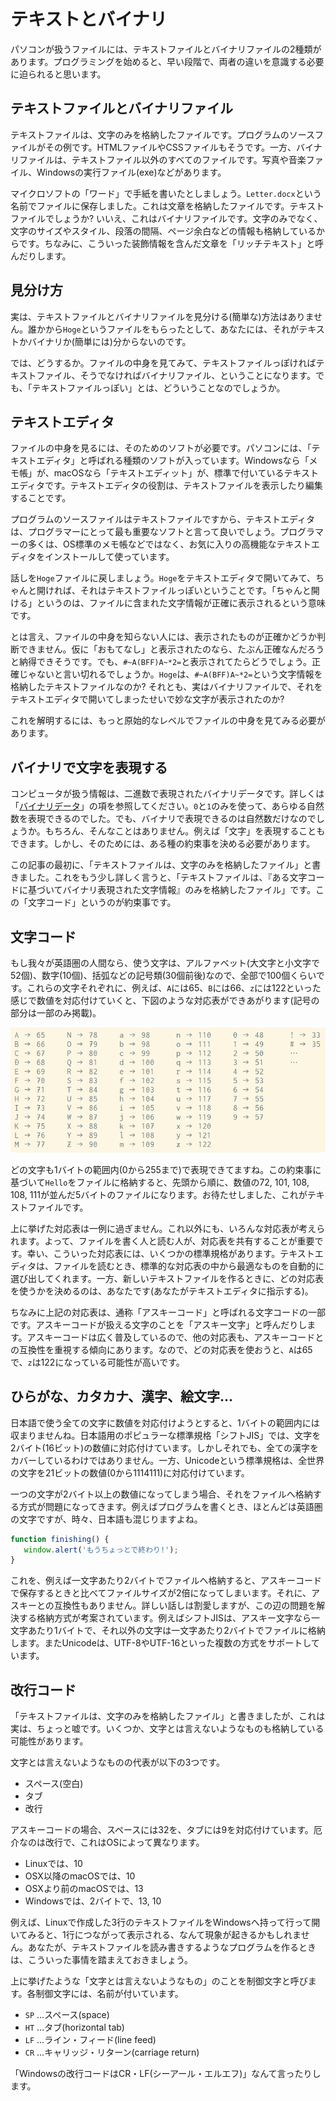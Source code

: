# テキストとバイナリ

パソコンが扱うファイルには、テキストファイルとバイナリファイルの2種類があります。プログラミングを始めると、早い段階で、両者の違いを意識する必要に迫られると思います。

## テキストファイルとバイナリファイル

テキストファイルは、文字のみを格納したファイルです。プログラムのソースファイルがその例です。HTMLファイルやCSSファイルもそうです。一方、バイナリファイルは、テキストファイル以外のすべてのファイルです。写真や音楽ファイル、Windowsの実行ファイル(exe)などがあります。

マイクロソフトの「ワード」で手紙を書いたとしましょう。`Letter.docx`という名前でファイルに保存しました。これは文章を格納したファイルです。テキストファイルでしょうか? いいえ、これはバイナリファイルです。文字のみでなく、文字のサイズやスタイル、段落の間隔、ページ余白などの情報も格納しているからです。ちなみに、こういった装飾情報を含んだ文章を「リッチテキスト」と呼んだりします。

## 見分け方

実は、テキストファイルとバイナリファイルを見分ける(簡単な)方法はありません。誰かから`Hoge`というファイルをもらったとして、あなたには、それがテキストかバイナリか(簡単には)分からないのです。

では、どうするか。ファイルの中身を見てみて、テキストファイルっぽければテキストファイル、そうでなければバイナリファイル、ということになります。でも、「テキストファイルっぽい」とは、どういうことなのでしょうか。

## テキストエディタ

ファイルの中身を見るには、そのためのソフトが必要です。パソコンには、「テキストエディタ」と呼ばれる種類のソフトが入っています。Windowsなら「メモ帳」が、macOSなら「テキストエディット」が、標準で付いているテキストエディタです。テキストエディタの役割は、テキストファイルを表示したり編集することです。

プログラムのソースファイルはテキストファイルですから、テキストエディタは、プログラマーにとって最も重要なソフトと言って良いでしょう。プログラマーの多くは、OS標準のメモ帳などではなく、お気に入りの高機能なテキストエディタをインストールして使っています。

話しを`Hoge`ファイルに戻しましょう。`Hoge`をテキストエディタで開いてみて、ちゃんと開ければ、それはテキストファイルっぽいということです。「ちゃんと開ける」というのは、ファイルに含まれた文字情報が正確に表示されるという意味です。

とは言え、ファイルの中身を知らない人には、表示されたものが正確かどうか判断できません。仮に「おもてなし」と表示されたのなら、たぶん正確なんだろうと納得できそうです。でも、`#~A(BFF)A~*2=`と表示されてたらどうでしょう。正確じゃないと言い切れるでしょうか。`Hoge`は、`#~A(BFF)A~*2=`という文字情報を格納したテキストファイルなのか? それとも、実はバイナリファイルで、それをテキストエディタで開いてしまったせいで妙な文字が表示されたのか?

これを解明するには、もっと原始的なレベルでファイルの中身を見てみる必要があります。

## バイナリで文字を表現する

コンピュータが扱う情報は、二進数で表現されたバイナリデータです。詳しくは「[バイナリデータ](articles/binary.md)」の項を参照してください。`0`と`1`のみを使って、あらゆる自然数を表現できるのでした。でも、バイナリで表現できるのは自然数だけなのでしょうか。もちろん、そんなことはありません。例えば「文字」を表現することもできます。しかし、そのためには、ある種の約束事を決める必要があります。

この記事の最初に、「テキストファイルは、文字のみを格納したファイル」と書きました。これをもう少し詳しく言うと、「テキストファイルは、『ある文字コードに基づいてバイナリ表現された文字情報』のみを格納したファイル」です。この「文字コード」というのが約束事です。

## 文字コード

もし我々が英語圏の人間なら、使う文字は、アルファベット(大文字と小文字で52個)、数字(10個)、括弧などの記号類(30個前後)なので、全部で100個くらいです。これらの文字それぞれに、例えば、`A`には65、`B`には66、`z`には122といった感じで数値を対応付けていくと、下図のような対応表ができあがります(記号の部分は一部のみ掲載)。

![ascii](../img/ascii.png)

どの文字も1バイトの範囲内(0から255まで)で表現できてますね。この約束事に基づいて`Hello`をファイルに格納すると、先頭から順に、数値の72, 101, 108, 108, 111が並んだ5バイトのファイルになります。お待たせしました、これがテキストファイルです。

上に挙げた対応表は一例に過ぎません。これ以外にも、いろんな対応表が考えられます。よって、ファイルを書く人と読む人が、対応表を共有することが重要です。幸い、こういった対応表には、いくつかの標準規格があります。テキストエディタは、ファイルを読むとき、標準的な対応表の中から最適なものを自動的に選び出してくれます。一方、新しいテキストファイルを作るときに、どの対応表を使うかを決めるのは、あなたです(あなたがテキストエディタに指示する)。

ちなみに上記の対応表は、通称「アスキーコード」と呼ばれる文字コードの一部です。アスキーコードが扱える文字のことを「アスキー文字」と呼んだりします。アスキーコードは広く普及しているので、他の対応表も、アスキーコードとの互換性を重視する傾向にあります。なので、どの対応表を使おうと、`A`は65で、`z`は122になっている可能性が高いです。

## ひらがな、カタカナ、漢字、絵文字…

日本語で使う全ての文字に数値を対応付けようとすると、1バイトの範囲内には収まりませんね。日本語用のポピュラーな標準規格「シフトJIS」では、文字を2バイト(16ビット)の数値に対応付けています。しかしそれでも、全ての漢字をカバーしているわけではありません。一方、Unicodeという標準規格は、全世界の文字を21ビットの数値(0から1114111)に対応付けています。

一つの文字が2バイト以上の数値になってしまう場合、それをファイルへ格納する方式が問題になってきます。例えばプログラムを書くとき、ほとんどは英語圏の文字ですが、時々、日本語も混じりますよね。

```javascript
function finishing() {
   window.alert('もうちょっとで終わり!');
}
```

これを、例えば一文字あたり2バイトでファイルへ格納すると、アスキーコードで保存するときと比べてファイルサイズが2倍になってしまいます。それに、アスキーとの互換性もありません。詳しい話しは割愛しますが、この辺の問題を解決する格納方式が考案されています。例えばシフトJISは、アスキー文字なら一文字あたり1バイトで、それ以外の文字は一文字あたり2バイトでファイルに格納します。またUnicodeは、UTF-8やUTF-16といった複数の方式をサポートしています。

## 改行コード

「テキストファイルは、文字のみを格納したファイル」と書きましたが、これは実は、ちょっと嘘です。いくつか、文字とは言えないようなものも格納している可能性があります。

文字とは言えないようなものの代表が以下の3つです。

- スペース(空白)
- タブ
- 改行

アスキーコードの場合、スペースには32を、タブには9を対応付けています。厄介なのは改行で、これはOSによって異なります。

- Linuxでは、10
- OSX以降のmacOSでは、10
- OSXより前のmacOSでは、13
- Windowsでは、2バイトで、13, 10

例えば、Linuxで作成した3行のテキストファイルをWindowsへ持って行って開いてみると、1行につながって表示される、なんて現象が起きるかもしれません。あなたが、テキストファイルを読み書きするようなプログラムを作るときは、こういった事情を踏まえておきましょう。

上に挙げたような「文字とは言えないようなもの」のことを制御文字と呼びます。各制御文字には、名前が付いています。

- `SP` …スペース(space)
- `HT` …タブ(horizontal tab)
- `LF` …ライン・フィード(line feed)
- `CR` …キャリッジ・リターン(carriage return)

「Windowsの改行コードはCR・LF(シーアール・エルエフ)」なんて言ったりします。
